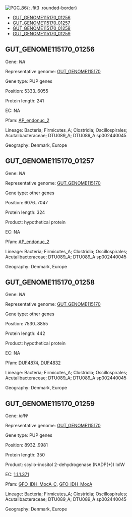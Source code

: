 ![PGC_86](../static/images/Clusters_figure/PGC_86.jpg){: .fit3 .rounded-border}

<ul id="myTab" class="nav nav-tabs">
  <li class="active">
        <a href="#tab1" data-toggle="tab">GUT_GENOME115170_01256</a>
  </li>
<li><a href="#tab2" data-toggle="tab">GUT_GENOME115170_01257</a></li>
<li><a href="#tab3" data-toggle="tab">GUT_GENOME115170_01258</a></li>
<li><a href="#tab4" data-toggle="tab">GUT_GENOME115170_01259</a></li>
</ul>

<div id="myTabContent" class="tab-content">
  <div class="tab-pane fade in active" id="tab1">

<h2 id="GUT_GENOME115170_01256">GUT_GENOME115170_01256</h2>
<p>Gene: <em>NA</em>
<p>Representative genome: <a href="https://www.ebi.ac.uk/metagenomics/genomes/MGYG-HGUT-01037">GUT_GENOME115170</a></p>
<p>Gene type: PUP genes</p>
<p>Position: 5333..6055</p>
<p>Protein length: 241</p>
<p>EC: NA</p>
<p>Pfam: <a href="http://pfam.xfam.org/family/AP_endonuc_2">AP_endonuc_2</a></p>

<p>Lineage: Bacteria; Firmicutes_A; Clostridia; Oscillospirales; Acutalibacteraceae; DTU089_A; DTU089_A sp002440045</p>
<p>Geography: Denmark, Europe</p>
  </div>

  <div class="tab-pane fade" id="tab2">

<h2 id="GUT_GENOME115170_01257">GUT_GENOME115170_01257</h2>
<p>Gene: <em>NA</em></p>
<p>Representative genome: <a href="https://www.ebi.ac.uk/metagenomics/genomes/MGYG-HGUT-01037">GUT_GENOME115170</a></p>
<p>Gene type: other genes</p>
<p>Position: 6076..7047</p>
<p>Protein length: 324</p>
<p>Product: hypothetical protein</p>
<p>EC: NA</p>
<p>Pfam: <a href="http://pfam.xfam.org/family/AP_endonuc_2">AP_endonuc_2</a></p>

<p>Lineage: Bacteria; Firmicutes_A; Clostridia; Oscillospirales; Acutalibacteraceae; DTU089_A; DTU089_A sp002440045</p>
<p>Geography: Denmark, Europe</p>

  </div>
  <div class="tab-pane fade" id="tab3">

<h2 id="GUT_GENOME115170_01258">GUT_GENOME115170_01258</h2>
<p>Gene: <em>NA</em></p>
<p>Representative genome: <a href="https://www.ebi.ac.uk/metagenomics/genomes/MGYG-HGUT-01037">GUT_GENOME115170</a></p>
<p>Gene type: other genes</p>
<p>Position: 7530..8855</p>
<p>Protein length: 442</p>
<p>Product: hypothetical protein</p>
<p>EC: NA</p>
<p>Pfam: <a href="http://pfam.xfam.org/family/DUF4874">DUF4874</a>, <a href="http://pfam.xfam.org/family/DUF4832">DUF4832</a></p>
<p>Lineage: Bacteria; Firmicutes_A; Clostridia; Oscillospirales; Acutalibacteraceae; DTU089_A; DTU089_A sp002440045</p>
<p>Geography: Denmark, Europe</p>

  </div>
  <div class="tab-pane fade" id="tab4">

<h2 id="GUT_GENOME115170_01259">GUT_GENOME115170_01259</h2>
<p>Gene: <em>iolW</em></p>
<p>Representative genome: <a href="https://www.ebi.ac.uk/metagenomics/genomes/MGYG-HGUT-01037">GUT_GENOME115170</a></p>
<p>Gene type: PUP genes</p>
<p>Position: 8932..9981</p>
<p>Protein length: 350</p>
<p>Product: scyllo-inositol 2-dehydrogenase (NADP(+)) IolW</p>
<p>EC: <a href="https://www.brenda-enzymes.org/enzyme.php?ecno=1.1.1.371">1.1.1.371</a></p>
<p>Pfam: <a href="http://pfam.xfam.org/family/GFO_IDH_MocA_C">GFO_IDH_MocA_C</a>, <a href="http://pfam.xfam.org/family/GFO_IDH_MocA">GFO_IDH_MocA</a></p>
<p>Lineage: Bacteria; Firmicutes_A; Clostridia; Oscillospirales; Acutalibacteraceae; DTU089_A; DTU089_A sp002440045</p>
<p>Geography: Denmark, Europe</p>

  </div>
</div>
